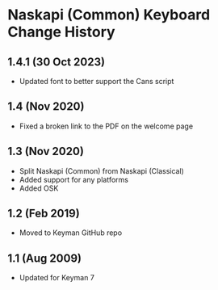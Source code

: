 Naskapi (Common) Keyboard Change History
=======================

1.4.1 (30 Oct 2023)
-------------------
* Updated font to better support the Cans script

1.4 (Nov 2020)
------------------
*  Fixed a broken link to the PDF on the welcome page

1.3 (Nov 2020)
-----------------
* Split Naskapi (Common) from Naskapi (Classical)
* Added support for any platforms
* Added OSK

1.2 (Feb 2019)
-----------------
* Moved to Keyman GitHub repo


1.1 (Aug 2009)
-----------------
* Updated for Keyman 7
